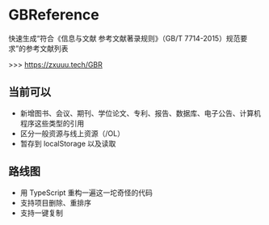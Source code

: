 # GBReference

快速生成“符合《信息与文献 参考文献著录规则》（GB/T 7714-2015）规范要求”的参考文献列表

\>\>\> https://zxuuu.tech/GBR

## 当前可以

- 新增图书、会议、期刊、学位论文、专利、报告、数据库、电子公告、计算机程序这些类型的引用
- 区分一般资源与线上资源（/OL）
- 暂存到 localStorage 以及读取

## 路线图

- 用 TypeScript 重构一遍这一坨奇怪的代码
- 支持项目删除、重排序
- 支持一键复制
